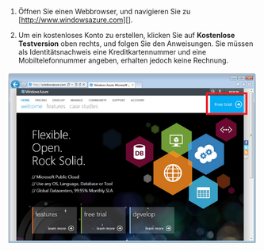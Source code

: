 1.  Öffnen Sie einen Webbrowser, und navigieren Sie zu
    [http://www.windowsazure.com][].

2.  Um ein kostenloses Konto zu erstellen, klicken Sie auf **Kostenlose
    Testversion** oben rechts, und folgen Sie den Anweisungen. Sie
    müssen als Identitätsnachweis eine Kreditkartennummer und eine
    Mobiltelefonnummer angeben, erhalten jedoch keine Rechnung.

![Azure-Website](./media/create-azure-account/freetrialonwindowsazurehomepage.png)